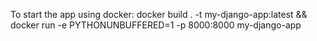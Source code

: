 To start the app using docker:
docker build . -t my-django-app:latest && docker run -e PYTHONUNBUFFERED=1 -p  8000:8000 my-django-app 